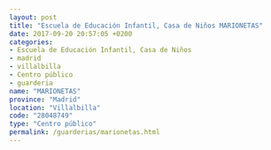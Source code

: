 ```yaml
---
layout: post
title: "Escuela de Educación Infantil, Casa de Niños MARIONETAS"
date: 2017-09-20 20:57:05 +0200
categories:
- Escuela de Educación Infantil, Casa de Niños
- madrid
- villalbilla
- Centro público
- guarderia
name: "MARIONETAS"
province: "Madrid"
location: "Villalbilla"
code: "28048749"
type: "Centro público"
permalink: /guarderias/marionetas.html
---
```

